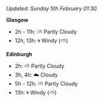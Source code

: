 *Updated: Sunday 5th February 01:30*

**Glasgow**

* 2h - 11h: :partly_sunny: Partly Cloudy
* 12h, 13h: :cyclone: Windy (:partly_sunny:)

**Edinburgh**

* 2h: :partly_sunny: Partly Cloudy
* 3h, 4h: :cloud: Cloudy
* 5h - 12h: :partly_sunny: Partly Cloudy
* 13h: :cyclone: Windy (:partly_sunny:)
